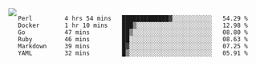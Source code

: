 

<a href="https://github.com/anuraghazra/github-readme-stats">
  <img align="left" src="https://github-readme-stats.vercel.app/api?username=kfly8&count_private=true&show_icons=true&theme=calm" />
</a>


<!--START_SECTION:waka-->

```text
Perl         4 hrs 54 mins   █████████████▓░░░░░░░░░░░   54.29 %
Docker       1 hr 10 mins    ███▒░░░░░░░░░░░░░░░░░░░░░   12.98 %
Go           47 mins         ██▒░░░░░░░░░░░░░░░░░░░░░░   08.80 %
Ruby         46 mins         ██░░░░░░░░░░░░░░░░░░░░░░░   08.63 %
Markdown     39 mins         █▓░░░░░░░░░░░░░░░░░░░░░░░   07.25 %
YAML         32 mins         █▒░░░░░░░░░░░░░░░░░░░░░░░   05.91 %
```

<!--END_SECTION:waka-->
